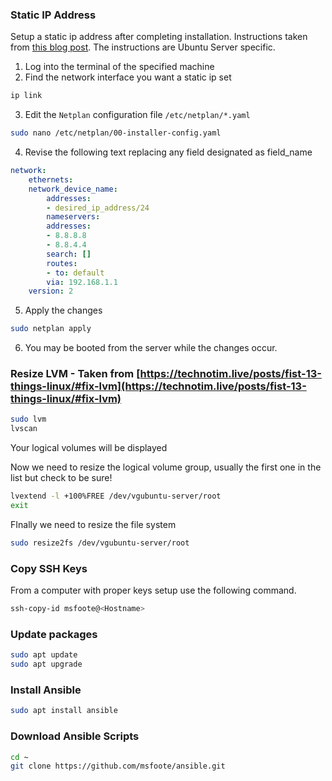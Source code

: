 ### Static IP Address
Setup a static ip address after completing installation. Instructions taken from [this blog post](https://linuxize.com/post/how-to-configure-static-ip-address-on-ubuntu-18-04/). The instructions are Ubuntu Server specific.

1. Log into the terminal of the specified machine
2. Find the network interface you want a static ip set

```bash
ip link
```

3. Edit the `Netplan` configuration file `/etc/netplan/*.yaml`

```bash
sudo nano /etc/netplan/00-installer-config.yaml
```

4. Revise the following text replacing any field designated as field_name

```yml
network:
    ethernets:
    network_device_name:
        addresses:
        - desired_ip_address/24
        nameservers:
        addresses:
        - 8.8.8.8
        - 8.8.4.4
        search: []
        routes:
        - to: default
        via: 192.168.1.1
    version: 2
```

5. Apply the changes

```bash
sudo netplan apply
```

6. You may be booted from the server while the changes occur.

### Resize LVM - Taken from [https://technotim.live/posts/fist-13-things-linux/#fix-lvm](https://technotim.live/posts/fist-13-things-linux/#fix-lvm)

```Bash
sudo lvm
lvscan
```

Your logical volumes will be displayed

Now we need to resize the logical volume group, usually the first one in the list but check to be sure!

```Bash
lvextend -l +100%FREE /dev/vgubuntu-server/root
exit
```

FInally we need to resize the file system

```Bash
sudo resize2fs /dev/vgubuntu-server/root
```

### Copy SSH Keys

From a computer with proper keys setup use the following command.

```Bash
ssh-copy-id msfoote@<Hostname>
```

### Update packages

```Bash
sudo apt update
sudo apt upgrade
```

### Install Ansible

```Bash
sudo apt install ansible
```

### Download Ansible Scripts

```Bash
cd ~
git clone https://github.com/msfoote/ansible.git
```
